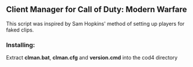 ## Client Manager for Call of Duty: Modern Warfare

This script was inspired by Sam Hopkins' method of setting up players for faked clips. 

### Installing:

Extract **clman.bat**, **clman.cfg** and **version.cmd** into the cod4 directory
